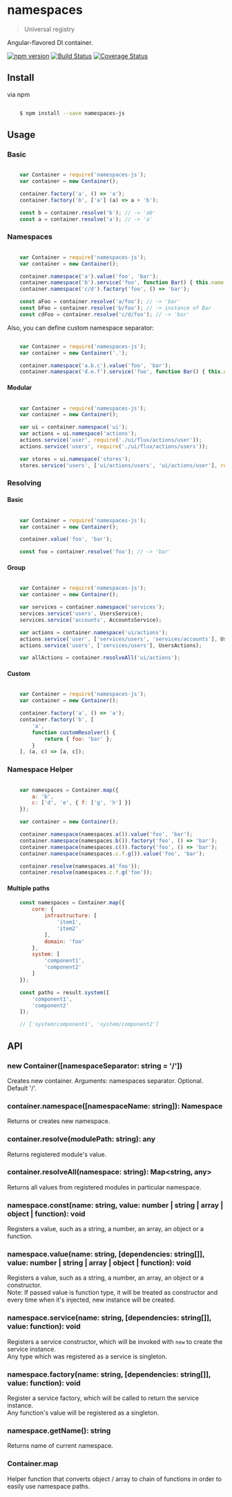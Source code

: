 # namespaces
> Universal registry

Angular-flavored DI container.

[![npm version](https://badge.fury.io/js/namespaces-js.svg)](https://www.npmjs.com/package/namespaces-js)
[![Build Status](https://secure.travis-ci.org/ziflex/namespaces.svg?branch=master)](http://travis-ci.org/ziflex/namespaces)
[![Coverage Status](https://coveralls.io/repos/github/ziflex/namespaces-js/badge.svg?branch=master)](https://coveralls.io/github/ziflex/namespaces-js)

## Install

via npm

```sh

    $ npm install --save namespaces-js

```

## Usage

### Basic

```javascript

    var Container = require('namespaces-js');
    var container = new Container();

    container.factory('a', () => 'a');
    container.factory('b', ['a'] (a) => a + 'b');

    const b = container.resolve('b'); // -> 'ab'
    const a = container.resolve('a'); // -> 'a'

```

### Namespaces

```javascript

    var Container = require('namespaces-js');
    var container = new Container();

    container.namespace('a').value('foo', 'bar');
    container.namespace('b').service('foo', function Bar() { this.name = 'bar'; });
    container.namespace('c/d').factory('foo', () => 'bar');    

    const aFoo = container.resolve('a/foo'); // -> 'bar'
    const bFoo = container.resolve('b/foo'); // -> instance of Bar
    const cdFoo = container.resolve('c/d/foo'); // -> 'bar'

```

Also, you can define custom namespace separator:

```javascript

    var Container = require('namespaces-js');
    var container = new Container('.');

    container.namespace('a.b.c').value('foo', 'bar');
    container.namespace('d.e.f').service('foo', function Bar() { this.name = 'bar'; });

```

#### Modular

```javascript

    var Container = require('namespaces-js');    
    var container = new Container();   

    var ui = container.namespace('ui');
    var actions = ui.namespace('actions');
    actions.service('user', require('./ui/flux/actions/user'));
    actions.service('users', require('./ui/flux/actions/users'));

    var stores = ui.namespace('stores');
    stores.service('users', ['ui/actions/users', 'ui/actions/user'], require('./ui/flux/stores/users'));

```

### Resolving
#### Basic

````javascript

    var Container = require('namespaces-js');
    var container = new Container();

    container.value('foo', 'bar');

    const foo = container.resolve('foo'); // -> 'bar'

````

#### Group

````javascript

    var Container = require('namespaces-js');
    var container = new Container();

    var services = container.namespace('services');
    services.service('users', UsersService);
    services.service('accounts', AccountsService);

    var actions = container.namespace('ui/actions');
    actions.service('user', ['services/users', 'services/accounts'], UserActions);
    actions.service('users', ['services/users'], UsersActions);

    var allActions = container.resolveAll('ui/actions');

````

#### Custom

````javascript

    var Container = require('namespaces-js');
    var container = new Container();

    container.factory('a', () => 'a');
    container.factory('b', [
        'a',
        function customResolver() {
            return { foo: 'bar' };
        }
    ], (a, c) => [a, c]);

````


### Namespace Helper

````javascript

    var namespaces = Container.map({
        a: 'b',
        c: ['d', 'e', { f: ['g', 'h'] }]
    });

    var container = new Container();

    container.namespace(namespaces.a()).value('foo', 'bar');
    container.namespace(namespaces.b()).factory('foo', () => 'bar');
    container.namespace(namespaces.c()).factory('foo', () => 'bar');
    container.namespace(namespaces.c.f.g()).value('foo', 'bar');

    container.resolve(namespaces.a('foo'));
    container.resolve(namespaces.c.f.g('foo'));

````

#### Multiple paths   
````js
    const namespaces = Container.map({
        core: {
            infrastructure: [
                'item1',
                'item2'
            ],
            domain: 'foo'
        },
        system: [
            'component1',
            'component2'
        ]
    });

    const paths = result.system([
        'component1',
        'component2'
    ]);

    // ['system/component1', 'system/component2']
````

## API

### new Container([namespaceSeparator: string = '/'])

Creates new container.
Arguments: namespaces separator. Optional. Default '/'.

### container.namespace([namespaceName: string]): Namespace
Returns or creates new namespace.    

### container.resolve(modulePath: string): any
Returns registered module's value.   

### container.resolveAll(namespace: string): Map<string, any>
Returns all values from registered modules in particular namespace.      

### namespace.const(name: string, value: number | string | array | object | function): void
Registers a value, such as a string, a number, an array, an object or a function.    

### namespace.value(name: string, [dependencies: string[]], value: number | string | array | object | function): void
Registers a value, such as a string, a number, an array, an object or a constructor.    
Note: If passed value is function type, it will be treated as constructor and every time when it's injected, new instance will be created.

### namespace.service(name: string, [dependencies: string[]], value: function): void
Registers a service constructor, which will be invoked with `new` to create the service instance.    
Any type which was registered as a service is singleton.

### namespace.factory(name: string, [dependencies: string[]], value: function): void
Register a service factory, which will be called to return the service instance.    
Any function's value will be registered as a singleton.

### namespace.getName(): string      
Returns name of current namespace.   

### Container.map     
Helper function that converts object / array to chain of functions in order to easily use namespace paths.      

